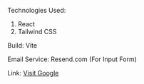 Technologies Used:
1. React
2. Tailwind CSS


Build:
Vite


Email Service:
Resend.com (For Input Form)


Link:
[Visit Google](https://www.noorhomecare.co.uk)
